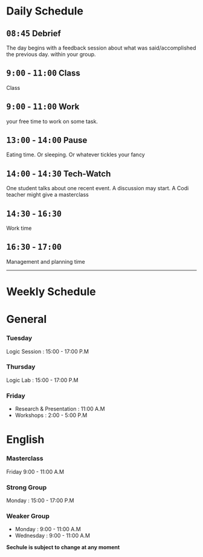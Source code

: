 # Daily Schedule

## <kbd>08:45</kbd> Debrief

The day begins with a feedback session about what was said/accomplished the  previous day. within your group.

## <kbd>9:00</kbd> - <kbd>11:00</kbd> Class

Class

## <kbd>9:00</kbd> - <kbd>11:00</kbd> Work

your free time to work on some task.

## <kbd>13:00</kbd> - <kbd>14:00</kbd> Pause

Eating time. Or sleeping. Or whatever tickles your fancy

## <kbd>14:00</kbd> - <kbd>14:30</kbd> Tech-Watch

One student talks about one recent event. A discussion may start. A Codi teacher might give a masterclass

## <kbd>14:30</kbd> - <kbd>16:30</kbd> 

Work time

## <kbd>16:30</kbd> - <kbd>17:00</kbd> 

Management and planning time

--------------------------------------

# Weekly Schedule

# General

### Tuesday
Logic Session : 15:00 - 17:00 P.M

### Thursday 
Logic Lab : 15:00 - 17:00 P.M

### Friday
- Research & Presentation : 11:00 A.M
- Workshops : 2:00 - 5:00 P.M

# English 
### Masterclass
Friday 9:00 - 11:00 A.M
### Strong Group
Monday : 15:00 - 17:00 P.M
### Weaker Group
- Monday : 9:00 - 11:00 A.M
- Wednesday : 9:00 - 11:00 A.M


**Sechule is subject to change at any moment**